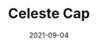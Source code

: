 ---
title: Celeste Cap
date: 2021-09-04
Author: IntroCar
base: CrownOwl
images: [
    "https://raw.githubusercontent.com/Phoenixx19/JumpKingPlus/www/images/workshop/reskins/5-banner.png",
    "https://raw.githubusercontent.com/Phoenixx19/JumpKingPlus/www/images/workshop/reskins/5-hover.png"
]
dlink: "https://github.com/Phoenixx19/JumpKingPlus/raw/www/reskins/clothing/Celeste%20Cap.zip"
---